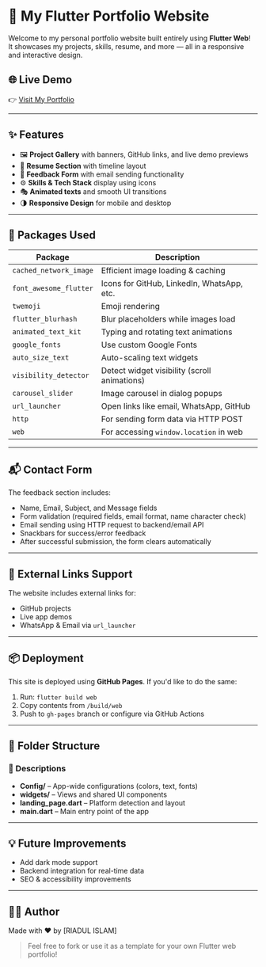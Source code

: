 # 🚀 My Flutter Portfolio Website

Welcome to my personal portfolio website built entirely using **Flutter Web**!  
It showcases my projects, skills, resume, and more — all in a responsive and interactive design.

## 🌐 Live Demo

👉 [Visit My Portfolio](https://github.com/riadulIslam008?tab=repositories) 

---

## ✨ Features

- 🖼️ **Project Gallery** with banners, GitHub links, and live demo previews  
- 🧾 **Resume Section** with timeline layout  
- 💬 **Feedback Form** with email sending functionality  
- ⚙️ **Skills & Tech Stack** display using icons  
- 🎭 **Animated texts** and smooth UI transitions  
- 🌗 **Responsive Design** for mobile and desktop

---

## 🧰 Packages Used

| Package                  | Description                                   |
|--------------------------|-----------------------------------------------|
| `cached_network_image`   | Efficient image loading & caching             |
| `font_awesome_flutter`   | Icons for GitHub, LinkedIn, WhatsApp, etc.    |
| `twemoji`                | Emoji rendering                               |
| `flutter_blurhash`       | Blur placeholders while images load           |
| `animated_text_kit`      | Typing and rotating text animations           |
| `google_fonts`           | Use custom Google Fonts                       |
| `auto_size_text`         | Auto-scaling text widgets                     |
| `visibility_detector`    | Detect widget visibility (scroll animations)  |
| `carousel_slider`        | Image carousel in dialog popups               |
| `url_launcher`           | Open links like email, WhatsApp, GitHub       |
| `http`                   | For sending form data via HTTP POST           |
| `web`                    | For accessing `window.location` in web        |

---

## 📬 Contact Form

The feedback section includes:

- Name, Email, Subject, and Message fields
- Form validation (required fields, email format, name character check)
- Email sending using HTTP request to backend/email API
- Snackbars for success/error feedback
- After successful submission, the form clears automatically

---

## 🔗 External Links Support

The website includes external links for:

- GitHub projects
- Live app demos
- WhatsApp & Email via `url_launcher`

---

## 📦 Deployment

This site is deployed using **GitHub Pages**. If you'd like to do the same:

1. Run: `flutter build web`
2. Copy contents from `/build/web`
3. Push to `gh-pages` branch or configure via GitHub Actions

---

## 📁 Folder Structure


### 📄 Descriptions

- **Config/** – App-wide configurations (colors, text, fonts)
- **widgets/** – Views and shared UI components
- **landing_page.dart** – Platform detection and layout
- **main.dart** – Main entry point of the app

---

## 💡 Future Improvements

- Add dark mode support
- Backend integration for real-time data
- SEO & accessibility improvements

---

## 🧑‍💻 Author

Made with ❤️ by [RIADUL ISLAM]

> Feel free to fork or use it as a template for your own Flutter web portfolio!
